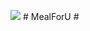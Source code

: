 ![](https://github.com/ttom1224/mealforU/blob/master/graguate/app/src/main/res/drawable/mealforu_opt.jpg)   # MealForU #
